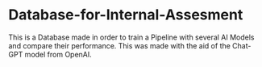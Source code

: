 # Database-for-Internal-Assesment
This is a Database made in order to train a Pipeline with several AI Models and compare their performance. This was made with the aid of the Chat-GPT model from OpenAI.
